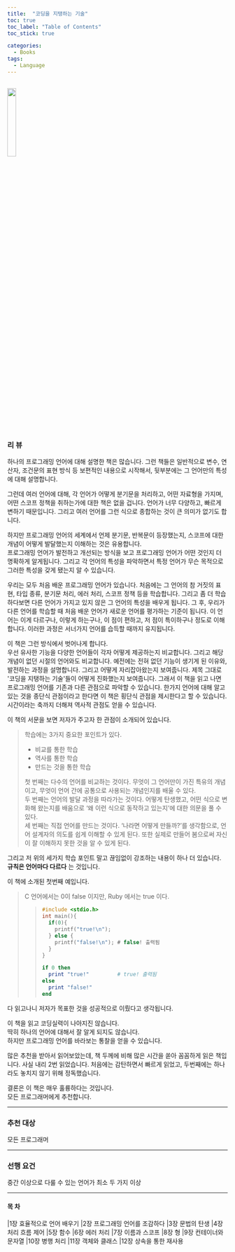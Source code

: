 ```yaml
---
title:  "코딩을 지탱하는 기술"
toc: true
toc_label: "Table of Contents"
toc_stick: true

categories:
  - Books
tags:
  - Language
---
```


<a href="https://www.aladin.co.kr/shop/wproduct.aspx?ItemId=31679090"><img src="https://image.aladin.co.kr/product/3167/90/cover500/8994774483_1.jpg" width="20%"></a>
---

### 리 뷰  

하나의 프로그래밍 언어에 대해 설명한 책은 많습니다. 그런 책들은 일반적으로 변수, 연산자, 조건문의 표현 방식 등 보편적인 내용으로 시작해서, 뒷부분에는 그 언어만의 특성에 대해 설명합니다.

그런데 여러 언어에 대해, 각 언어가 어떻게 분기문을 처리하고, 어떤 자료형을 가지며, 어떤 스코프 정책을 취하는가에 대한 책은 없을 겁니다. 언어가 너무 다양하고, 빠르게 변하기 때문입니다. 그리고 여러 언어를 그런 식으로 종합하는 것이 큰 의미가 없기도 합니다.

하지만 프로그래밍 언어의 세계에서 언제 분기문, 반복문이 등장했는지, 스코프에 대한 개념이 어떻게 발달했는지 이해하는 것은 유용합니다.  
프로그래밍 언어가 발전하고 개선되는 방식을 보고 프로그래밍 언어가 어떤 것인지 더 명확하게 알게됩니다. 그리고 각 언어의 특성을 파악하면서 특정 언어가 무슨 목적으로 그러한 특성을 갖게 됐는지 알 수 있습니다.

우리는 모두 처음 배운 프로그래밍 언어가 있습니다.
처음에는 그 언어의 참 거짓의 표현, 타입 종류, 분기문 처리, 에러 처리, 스코프 정책 등을 학습합니다.
그리고 좀 더 학습하다보면 다른 언어가 가지고 있지 않은 그 언어의 특성을 배우게 됩니다.
그 후, 우리가 다른 언어를 학습할 때 처음 배운 언어가 새로운 언어를 평가하는 기준이 됩니다.
이 언어는 이게 다르구나, 이렇게 하는구나, 이 점이 편하고, 저 점이 특이하구나 정도로 이해합니다. 이러한 과정은 서너가지 언어를 습득할 때까지 유지됩니다.  

이 책은 그런 방식에서 벗어나게 합니다.  
우선 유사한 기능을 다양한 언어들이 각자 어떻게 제공하는지 비교합니다. 그리고 해당 개념이 없던 시절의 언어와도 비교합니다.
예전에는 전혀 없던 기능이 생기게 된 이유와, 발전하는 과정을 설명합니다. 그리고 어떻게 자리잡아왔는지 보여줍니다.
제목 그대로 '코딩을 지탱하는 기술'들이 어떻게 진화했는지 보여줍니다.
그래서 이 책을 읽고 나면 프로그래밍 언어를 기존과 다른 관점으로 파악할 수 있습니다.
한가지 언어에 대해 알고 있는 것을 종단식 관점이라고 한다면 이 책은 횡단식 관점을 제시한다고 할 수 있습니다. 시간이라는 축까지 더해져 역사적 관점도 얻을 수 있습니다.

이 책의 서문을 보면 저자가 주고자 한 관점이 소개되어 있습니다.

> 학습에는 3가지 중요한 포인트가 있다.
>
> - 비교를 통한 학습
> - 역사를 통한 학습
> - 만드는 것을 통한 학습
> 
> 첫 번째는 다수의 언어를 비교하는 것이다. 무엇이 그 언어만이 가진 특유의 개념이고, 무엇이 언어 간에 공통으로 사용되는 개념인지를 배울 수 있다.  
> 두 번째는 언어의 발달 과정을 따라가는 것이다. 어떻게 탄생했고, 어떤 식으로 변화해 왔는지를 배움으로 ‘왜 이런 식으로 동작하고 있는지’에 대한 의문을 풀 수 있다.  
> 세 번째는 직접 언어를 만드는 것이다. ‘나라면 어떻게 만들까?’를 생각함으로, 언어 설계자의 의도를 쉽게 이해할 수 있게 된다. 또한 실제로 만들어 봄으로써 자신이 잘 이해하지 못한 것을 알 수 있게 된다.

그리고 저 위의 세가지 학습 포인트 말고 끊임없이 강조하는 내용이 하나 더 있습니다.  
**규칙은 언어마다 다르다** 는 것입니다.  

이 책에 소개된 첫번째 예입니다.
>  C 언어에서는 0이 false 이지만, Ruby 에서는 true 이다.
>>  ```C
>>  #include <stdio.h>
>>  int main(){
>>    if(0){
>>      printf("true!\n");
>>    } else {
>>      printf("false!\n"); # false! 출력됨
>>    }
>>  }
>>  ```
>>  ```Ruby
>>  if 0 then
>>    print "true!"         # true! 출력됨
>>  else
>>    print "false!"
>>  end
>>  ```

다 읽고나니 저자가 목표한 것을 성공적으로 이뤘다고 생각됩니다.

이 책을 읽고 코딩실력이 나아지진 않습니다.  
딱히 하나의 언어에 대해서 잘 알게 되지도 않습니다.  
하지만 프로그래밍 언어를 바라보는 통찰을 얻을 수 있습니다.

많은 추천을 받아서 읽어보았는데, 책 두께에 비해 많은 시간을 쏟아 꼼꼼하게 읽은 책입니다.
사실 내리 2번 읽었습니다. 처음에는 감탄하면서 빠르게 읽었고, 두번째에는 하나라도 놓치지 않기 위해 정독했습니다.

결론은 이 책은 매우 훌륭하다는 것입니다.  
모든 프로그래머에게 추천합니다.


---
### 추천 대상   
모든 프로그래머

---
### 선행 요건
중간 이상으로 다룰 수 있는 언어가 최소 두 가지 이상   

---
#### 목 차

|1장 효율적으로 언어 배우기
|2장 프로그래밍 언어를 조감하다
|3장 문법의 탄생
|4장 처리 흐름 제어
|5장 함수
|6장 에러 처리
|7장 이름과 스코프
|8장 형
|9장 컨테이너와 문자열
|10장 병행 처리
|11장 객체와 클래스
|12장 상속을 통한 재사용